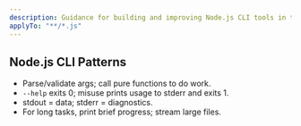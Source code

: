```yaml
---
description: Guidance for building and improving Node.js CLI tools in this repo
applyTo: "**/*.js"
---
```


## Node.js CLI Patterns

- Parse/validate args; call pure functions to do work.
- `--help` exits 0; misuse prints usage to stderr and exits 1.
- stdout = data; stderr = diagnostics.
- For long tasks, print brief progress; stream large files.


